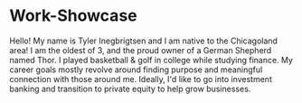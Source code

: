 # Work-Showcase
Hello! My name is Tyler Inegbrigtsen and I am native to the Chicagoland area! I am the oldest of 3, and the proud owner of a German Shepherd named Thor. I played basketball & golf in college while studying finance. 
My career goals mostly revolve around finding purpose and meaningful connection with those around me. Ideally, I'd like to go into investment banking and transition to private equity to help grow businesses. 